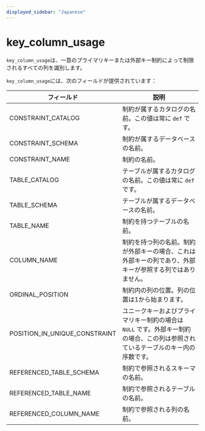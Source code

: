 ```yaml
---
displayed_sidebar: "Japanese"
---
```


# key_column_usage

`key_column_usage`は、一意のプライマリキーまたは外部キー制約によって制限されるすべての列を識別します。

`key_column_usage`には、次のフィールドが提供されています：

| **フィールド**                 | **説明**                                                    |
| ----------------------------- | ------------------------------------------------------------ |
| CONSTRAINT_CATALOG            | 制約が属するカタログの名前。この値は常に `def` です。       |
| CONSTRAINT_SCHEMA             | 制約が属するデータベースの名前。                            |
| CONSTRAINT_NAME               | 制約の名前。                                                |
| TABLE_CATALOG                 | テーブルが属するカタログの名前。この値は常に `def` です。    |
| TABLE_SCHEMA                  | テーブルが属するデータベースの名前。                       |
| TABLE_NAME                    | 制約を持つテーブルの名前。                                  |
| COLUMN_NAME                   | 制約を持つ列の名前。制約が外部キーの場合、これは外部キーの列であり、外部キーが参照する列ではありません。|
| ORDINAL_POSITION              | 制約内の列の位置。列の位置は1から始まります。                |
| POSITION_IN_UNIQUE_CONSTRAINT | ユニークキーおよびプライマリキー制約の場合は `NULL` です。外部キー制約の場合、この列は参照されているテーブルのキー内の序数です。|
| REFERENCED_TABLE_SCHEMA       | 制約で参照されるスキーマの名前。                            |
| REFERENCED_TABLE_NAME         | 制約で参照されるテーブルの名前。                            |
| REFERENCED_COLUMN_NAME        | 制約で参照される列の名前。                                  |